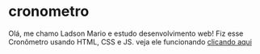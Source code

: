 # cronometro
Olá, me chamo Ladson Mario e estudo desenvolvimento web!
Fiz esse Cronômetro usando HTML, CSS e JS.
veja ele funcionando <a href="https://ladsonmario.github.io/cronometro/" target="_blank">clicando aqui</a>
